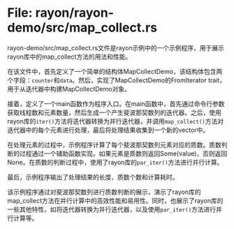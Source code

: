 # File: rayon/rayon-demo/src/map_collect.rs

rayon-demo/src/map_collect.rs文件是rayon示例中的一个示例程序，用于展示rayon库中的map_collect方法的用法和性能。

在该文件中，首先定义了一个简单的结构体MapCollectDemo，该结构体包含两个字段：`counter`和`data`。然后，实现了MapCollectDemo的FromIterator trait，用于从迭代器中构建MapCollectDemo对象。

接着，定义了一个main函数作为程序入口。在main函数中，首先通过命令行参数获取线程数和元素数量，然后生成一个产生斐波那契数列的迭代器。之后，使用rayon库的`iter()`方法将迭代器转换为并行迭代器，并调用`map_collect()`方法对迭代器中的每个元素进行处理，最后将处理结果收集到一个新的vector中。

在处理元素的过程中，示例程序计算了每个斐波那契数列元素对应的质数。质数判断的过程通过一个辅助函数实现。如果元素是质数则返回Some(value)，否则返回None。在质数的判断过程中，使用了rayon库的`par_iter()`方法进行并行计算。

最后，示例程序输出了处理结果的长度、质数个数和计算耗时。

该示例程序通过对斐波那契数列进行质数判断的展示，演示了rayon库的map_collect方法在并行计算中的高效性能和易用性。同时，也展示了rayon库的一些其他特性，如将迭代器转换为并行迭代器，以及使用`par_iter()`方法进行并行计算等。

